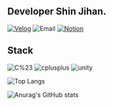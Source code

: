 ## Developer Shin Jihan.
<a href="https://velog.io/@deliciousqoo" target="_blank"><img alt="Velog" src ="https://img.shields.io/badge/Blog-20C997.svg?&style=flat-square&logo=Velog&logoColor=white"/></a> 
<img alt="Email" src ="https://img.shields.io/badge/deliciousqoo@naver.com-03C75A.svg?&style=flat-square&logo=Naver&logoColor=white"/>
<a href="https://deliciousqoo.notion.site/e7bfff93d68c480c8a07a61f09896488?v=b7aa1b264e8c46528070b94c0b4d07fa&pvs=4" target="_blank"><img alt="Notion" src ="https://img.shields.io/badge/Coding Study-000000.svg?&style=flat-square&logo=Notion&logoColor=white"/></a>

## Stack
<img alt="C%23" src ="https://img.shields.io/badge/C%23-512BD4.svg?&style=flat-square&logo=C%23&logoColor=white"/> <img alt="cplusplus" src ="https://img.shields.io/badge/C++-00599C.svg?&style=flat-square&logo=cplusplus&logoColor=white"/> <img alt="unity" src ="https://img.shields.io/badge/Unity-000000.svg?&style=flat-square&logo=unity&logoColor=white"/>

![Top Langs](https://github-readme-stats.vercel.app/api/top-langs/?username=deliciousqoo&layout=compact)

![Anurag's GitHub stats](https://github-readme-stats.vercel.app/api?username=deliciousqoo&show_icons=true&theme=dark)


